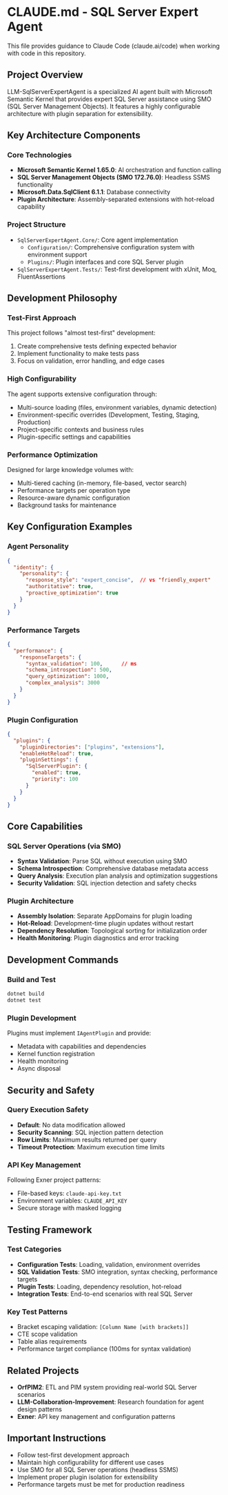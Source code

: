 # CLAUDE.md - SQL Server Expert Agent

This file provides guidance to Claude Code (claude.ai/code) when working with code in this repository.

## Project Overview

LLM-SqlServerExpertAgent is a specialized AI agent built with Microsoft Semantic Kernel that provides expert SQL Server assistance using SMO (SQL Server Management Objects). It features a highly configurable architecture with plugin separation for extensibility.

## Key Architecture Components

### Core Technologies
- **Microsoft Semantic Kernel 1.65.0**: AI orchestration and function calling
- **SQL Server Management Objects (SMO 172.76.0)**: Headless SSMS functionality  
- **Microsoft.Data.SqlClient 6.1.1**: Database connectivity
- **Plugin Architecture**: Assembly-separated extensions with hot-reload capability

### Project Structure
- `SqlServerExpertAgent.Core/`: Core agent implementation
  - `Configuration/`: Comprehensive configuration system with environment support
  - `Plugins/`: Plugin interfaces and core SQL Server plugin
- `SqlServerExpertAgent.Tests/`: Test-first development with xUnit, Moq, FluentAssertions

## Development Philosophy

### Test-First Approach
This project follows "almost test-first" development:
1. Create comprehensive tests defining expected behavior
2. Implement functionality to make tests pass
3. Focus on validation, error handling, and edge cases

### High Configurability
The agent supports extensive configuration through:
- Multi-source loading (files, environment variables, dynamic detection)
- Environment-specific overrides (Development, Testing, Staging, Production)
- Project-specific contexts and business rules
- Plugin-specific settings and capabilities

### Performance Optimization
Designed for large knowledge volumes with:
- Multi-tiered caching (in-memory, file-based, vector search)
- Performance targets per operation type
- Resource-aware dynamic configuration
- Background tasks for maintenance

## Key Configuration Examples

### Agent Personality
```json
{
  "identity": {
    "personality": {
      "response_style": "expert_concise",  // vs "friendly_expert"
      "authoritative": true,
      "proactive_optimization": true
    }
  }
}
```

### Performance Targets
```json
{
  "performance": {
    "responseTargets": {
      "syntax_validation": 100,      // ms
      "schema_introspection": 500,
      "query_optimization": 1000,
      "complex_analysis": 3000
    }
  }
}
```

### Plugin Configuration
```json
{
  "plugins": {
    "pluginDirectories": ["plugins", "extensions"],
    "enableHotReload": true,
    "pluginSettings": {
      "SqlServerPlugin": {
        "enabled": true,
        "priority": 100
      }
    }
  }
}
```

## Core Capabilities

### SQL Server Operations (via SMO)
- **Syntax Validation**: Parse SQL without execution using SMO
- **Schema Introspection**: Comprehensive database metadata access
- **Query Analysis**: Execution plan analysis and optimization suggestions
- **Security Validation**: SQL injection detection and safety checks

### Plugin Architecture
- **Assembly Isolation**: Separate AppDomains for plugin loading
- **Hot-Reload**: Development-time plugin updates without restart
- **Dependency Resolution**: Topological sorting for initialization order
- **Health Monitoring**: Plugin diagnostics and error tracking

## Development Commands

### Build and Test
```bash
dotnet build
dotnet test
```

### Plugin Development
Plugins must implement `IAgentPlugin` and provide:
- Metadata with capabilities and dependencies
- Kernel function registration
- Health monitoring
- Async disposal

## Security and Safety

### Query Execution Safety
- **Default**: No data modification allowed
- **Security Scanning**: SQL injection pattern detection
- **Row Limits**: Maximum results returned per query
- **Timeout Protection**: Maximum execution time limits

### API Key Management
Following Exner project patterns:
- File-based keys: `claude-api-key.txt`
- Environment variables: `CLAUDE_API_KEY`
- Secure storage with masked logging

## Testing Framework

### Test Categories
- **Configuration Tests**: Loading, validation, environment overrides
- **SQL Validation Tests**: SMO integration, syntax checking, performance targets
- **Plugin Tests**: Loading, dependency resolution, hot-reload
- **Integration Tests**: End-to-end scenarios with real SQL Server

### Key Test Patterns
- Bracket escaping validation: `[Column Name [with brackets]]`
- CTE scope validation
- Table alias requirements
- Performance target compliance (100ms for syntax validation)

## Related Projects
- **OrfPIM2**: ETL and PIM system providing real-world SQL Server scenarios
- **LLM-Collaboration-Improvement**: Research foundation for agent design patterns
- **Exner**: API key management and configuration patterns

## Important Instructions
- Follow test-first development approach
- Maintain high configurability for different use cases
- Use SMO for all SQL Server operations (headless SSMS)
- Implement proper plugin isolation for extensibility
- Performance targets must be met for production readiness